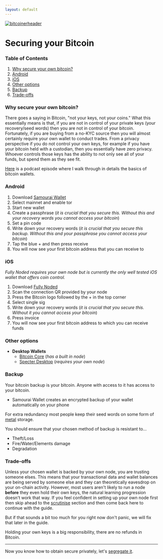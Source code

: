 ```yaml
---
layout: default
---
```


[![bitcoinerheader](https://raw.githubusercontent.com/BitcoinQnA/BitcoinPrivacyGuide/master/assets/images/BPDG.png)](https://bitcoinprivacy.guide)

# Securing your Bitcoin

### Table of Contents

1.  [Why secure your own bitcoin?](#why-secure-your-own-bitcoin)
2.  [Android](#android)
3.  [iOS](#ios)
4.  [Other options](#other-options)
4.  [Backup](#backup)
5.  [Trade-offs](#trade-offs)


### Why secure your own bitcoin?

There goes a saying in Bitcoin, "not your keys, not your coins." What this essentially means is that, if you are not in control of your private keys (your recovery/seed words) then you are not in control of your bitcoin. Fortunately, if you are buying from a no-KYC source then you will almost certainly require your own wallet to conduct trades. From a privacy perspective if you do not control your own keys, for example if you have your bitcoin held with a custodian, then you essentially have zero privacy. Whoever controls those keys has the ability to not only see all of your funds, but spend them as they see fit.

[Here](https://www.bit-buy-bit.com/podcast-1/episode/26df4d37/ep35-bitcoin-podcast-with-itcoin-qa) is a podcast episode where I walk through in details the basics of bitcoin wallets.

### Android

1.  Download [Samourai Wallet](https://samouraiwallet.com/download)
2.  Select mainnet and enable tor
3.  Start new wallet
4.  Create a passphrase (*it is crucial that you secure this. Without this and your recovery words you cannot access your bitcoin*)
5.  Set a pin code
6.  Write down your recovery words (*it is crucial that you secure this backup. Without this and your passphrase you cannot access your bitcoin*)
7.  Tap the blue + and then press receive
8.  You will now see your first bitcoin address that you can receive to


### iOS

*Fully Noded requires your own node but is currently the only well tested iOS wallet that offers coin control.*

1.  Download [Fully Noded](https://apps.apple.com/gb/app/fully-noded/id1436425586)
2.  Scan the connection QR provided by your node
3.  Press the Bitcoin logo followed by the + in the top corner 
4.  Select single sig
5.  Write down your recovery words (*it is crucial that you secure this. Without it you cannot access your bitcoin*)
7.  Press invoice
8.  You will now see your first bitcoin address to which you can receive funds


### Other options

- **Desktop Wallets**
  - [Bitcoin Core](https://bitcoincore.org/en/download/) (*has a built in node*)
  - [Specter Desktop](https://github.com/cryptoadvance/specter-desktop) (*requires your own node*)
  

### Backup 

Your bitcoin backup is your bitcoin. Anyone with access to it has access to your bitcoin. 

*  Samourai Wallet creates an encrypted backup of your wallet automatically on your phone

For extra redundancy most people keep their seed words on some form of [metal](https://jlopp.github.io/metal-bitcoin-storage-reviews/) storage.

You should ensure that your chosen method of backup is resistant to...

*  Theft/Loss
*  Fire/Water/Elements damage
*  Degradation
  
### Trade-offs

Unless your chosen wallet is backed by your own node, you are trusting someone elses. This means that your transactional data and wallet balances are being served by someone else and they can theoretically eavesdrop on your on-chain activity. However, most users aren't likely to run a node **before** they even hold their own keys, the natural learning progression doesn't work that way. If you feel confident in setting up your own node first then skip ahead to the [scrutinise](https://bitcoinprivacy.guide/scrutinise.html) section and then come back here to continue with the guide. 

But if that sounds a bit too much for you right now don't panic, we will fix that later in the guide.

Holding your own keys is a big responsibility, there are no refunds in Bitcoin.
  
  ***
  
  Now you know how to obtain secure privately, let's [segregate it](https://bitcoinprivacy.guide/segregate.html).
